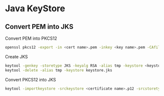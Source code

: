 # Java KeyStore


## Convert PEM into JKS

Convert PEM into PKCS12

```bash
openssl pkcs12 -export -in <cert name>.pem -inkey <key name>.pem -CAfile <CA name>.pem -out <certificate name>.p12 -name "<alias name>"
```

Create JKS

```bash
keytool -genkey -storetype JKS -keyalg RSA -alias tmp -keystore <keystore>.jks
keytool -delete -alias tmp -keystore keystore.jks
```

Convert PKCS12 into JKS

```bash
keytool -importkeystore -srckeystore <certificate name>.p12 -srcstoretype pkcs12 -storetype JKS -destkeystore <keystore name>.jks
```
